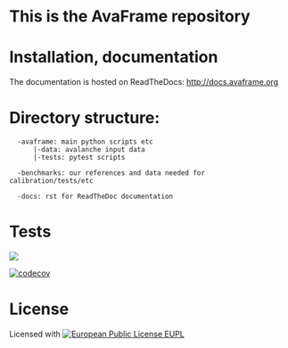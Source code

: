 # This is the AvaFrame repository

# Installation, documentation

The documentation is hosted on ReadTheDocs: http://docs.avaframe.org




# Directory structure:

```
  -avaframe: main python scripts etc
      |-data: avalanche input data
      |-tests: pytest scripts

  -benchmarks: our references and data needed for calibration/tests/etc

  -docs: rst for ReadTheDoc documentation
```



# Tests 

[<img src="https://readthedocs.org/projects/avaframe/badge/?version=latest">](http://docs.avaframe.org/en/latest/)


[![codecov](https://codecov.io/gh/avaframe/AvaFrame/branch/master/graph/badge.svg)](https://codecov.io/gh/avaframe/AvaFrame)



# License 
Licensed with [![European Public License EUPL](https://img.shields.io/badge/license-EUPL-green.png)](https://git.avaframe.org/AvaFrame/AvaFrame/src/branch/master/LICENSE.txt)

